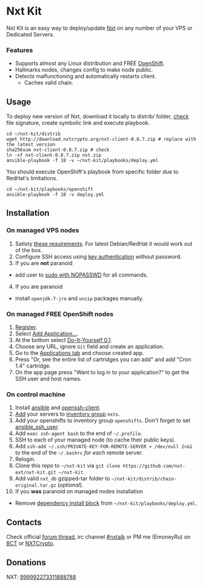 # Nxt Kit
Nxt Kit is an easy way to deploy/update [Nxt](https://bitcointalk.org/index.php?topic=345619.0) on any number of your VPS or Dedicated Servers. 

### Features
* Supports almost any Linux distribution and FREE [OpenShift](https://www.openshift.com/).
* Hallmarks nodes, changes config to make node public.
* Detects malfunctioning and automatically restarts client.
  * Caches valid chain. 

## Usage
To deploy new version of Nxt, download it locally to distrib/ folder, [check](https://bitcointalk.org/index.php?topic=345619.msg4406124#msg4406124) file signature, create symbolic link and execute playbook. 

```
cd ~/nxt-kit/distrib
wget http://download.nxtcrypto.org/nxt-client-0.8.7.zip # replace with the latest version
sha256sum nxt-client-0.8.7.zip # check
ln -sf nxt-client-0.8.7.zip nxt.zip
ansible-playbook -f 10 -v ~/nxt-kit/playbooks/deploy.yml
```

You should execute OpenShift's playbook from specific folder due to RedHat's limitations.
```
cd ~/nxt-kit/playbooks/openshift
ansible-playbook -f 10 -v deploy.yml
```

## Installation
### On managed VPS nodes
1. Satisty [these requirements](http://docs.ansible.com/intro_installation.html#managed-node-requirements). For latest Debian/RedHat it would work out of the box.
2. Configure SSH access using [key authentication](http://lmgtfy.com/?q=ssh+key+authentication) without password.
3. If you are **not** paranoid
  * add user to [sudo with NOPASSWD](http://lmgtfy.com/?q=sudo+nopasswd+all+commands) for all commands.
4. If you are paranoid
  * install `openjdk-7-jre` and `unzip` packages manually.
 
### On managed FREE OpenShift nodes
1. [Register](https://www.openshift.com/app/account/new).
2. Select [Add Application…](https://openshift.redhat.com/app/console/application_types).
3. At the bottom select [Do-It-Yourself 0.1](https://openshift.redhat.com/app/console/application_type/cart!diy-0.1).
4. Choose any URL, ignore `Git` field and create an application.
5. Go to the [Applications tab](https://openshift.redhat.com/app/console/applications) and choose created app. 
6. Press "Or, see the entire list of cartridges you can add" and add "Cron 1.4" cartridge.
7. On the app page press "Want to log in to your application?" to get the SSH user and host names. 
 
### On control machine
1. Install [ansible](http://docs.ansible.com/intro_installation.html#installing-the-control-machine) and [openssh-client](http://lmgtfy.com/?q=how+to+install+openssh-client+on+linux).
2. [Add](https://forums.nxtcrypto.org/viewtopic.php?p=1064#p1064) your servers to [inventory group](http://www.ansibleworks.com/docs/intro_inventory.html) `nxts`.
3. Add your openshifts to inventory group `openshifts`. Don't forget to set [ansible_ssh_user](https://forums.nxtcrypto.org/viewtopic.php?p=3688#p3688).
4. Add `exec ssh-agent bash` to the end of `~/.profile`.
5. SSH to each of your managed node (to cache their public keys).
6. Add `ssh-add ~/.ssh/PRIVATE-KEY-FOR-REMOTE-SERVER > /dev/null 2>&1` to the end of the `~/.bashrc` *for each* remote server.
7. Relogin.
8. Clone this repo to `~/nxt-kit` via `git clone https://github.com/nxt-ext/nxt-kit.git ~/nxt-kit`.
9. Add valid `nxt_db` gzipped-tar folder to `~/nxt-kit/distrib/chain-original.tar.gz` (_optional_).
10. If you **was** paranoid on managed nodes installation
  * Remove [dependency install block](https://github.com/nxt-ext/nxt-kit/blob/c546771aad40b52eb113f8dbe368076f2df064b4/playbooks/deploy.yml#L34-L50) from `~/nxt-kit/playbooks/deploy.yml`.
 
## Contacts
Check official [forum thread](https://forums.nxtcrypto.org/viewtopic.php?f=39&t=230), irc channel [#nxtalk](https://bitcointalk.org/index.php?topic=345619.msg5410724#msg5410724) or PM me (EmoneyRu) on [BCT](https://bitcointalk.org/index.php?action=profile;u=125071;sa=summary) or [NXTCrypto](https://forums.nxtcrypto.org/memberlist.php?mode=viewprofile&u=212). 

## Donations
NXT: [999992273311888788](http://87.230.14.1/nxt/nxt.cgi?action=3000&acc=999992273311888788)
